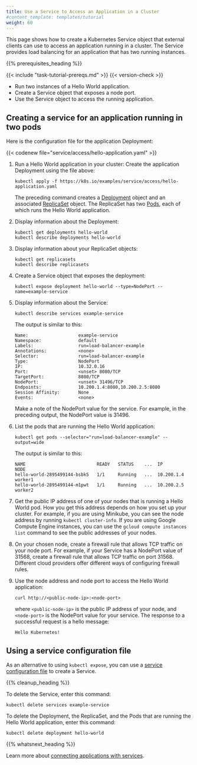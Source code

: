```yaml
---
title: Use a Service to Access an Application in a Cluster
#content_template: templates/tutorial
weight: 60
---
```


<!-- overview -->

This page shows how to create a Kubernetes Service object that external
clients can use to access an application running in a cluster. The Service
provides load balancing for an application that has two running instances.




{{% prerequisites_heading %}}

{{< include "task-tutorial-prereqs.md" >}} {{< version-check >}}




<!-- objectives -->

* Run two instances of a Hello World application.
* Create a Service object that exposes a node port.
* Use the Service object to access the running application.




<!-- lesson content -->

## Creating a service for an application running in two pods

Here is the configuration file for the application Deployment:

{{< codenew file="service/access/hello-application.yaml" >}}

1. Run a Hello World application in your cluster:
   Create the application Deployment using the file above:
   ```shell
   kubectl apply -f https://k8s.io/examples/service/access/hello-application.yaml
   ```
   The preceding command creates a
   [Deployment](/docs/concepts/workloads/controllers/deployment/)
   object and an associated
   [ReplicaSet](/docs/concepts/workloads/controllers/replicaset/)
   object. The ReplicaSet has two
   [Pods](/docs/concepts/workloads/pods/pod/),
   each of which runs the Hello World application.

1. Display information about the Deployment:
   ```shell
   kubectl get deployments hello-world
   kubectl describe deployments hello-world
   ```

1. Display information about your ReplicaSet objects:
   ```shell
   kubectl get replicasets
   kubectl describe replicasets
   ```

1. Create a Service object that exposes the deployment:
   ```shell
   kubectl expose deployment hello-world --type=NodePort --name=example-service
   ```

1. Display information about the Service:
   ```shell
   kubectl describe services example-service
   ```
   The output is similar to this:
   ```shell
   Name:                   example-service
   Namespace:              default
   Labels:                 run=load-balancer-example
   Annotations:            <none>
   Selector:               run=load-balancer-example
   Type:                   NodePort
   IP:                     10.32.0.16
   Port:                   <unset> 8080/TCP
   TargetPort:             8080/TCP
   NodePort:               <unset> 31496/TCP
   Endpoints:              10.200.1.4:8080,10.200.2.5:8080
   Session Affinity:       None
   Events:                 <none>
   ```
   Make a note of the NodePort value for the service. For example,
   in the preceding output, the NodePort value is 31496.

1. List the pods that are running the Hello World application:
   ```shell
   kubectl get pods --selector="run=load-balancer-example" --output=wide
   ```
   The output is similar to this:
   ```shell
   NAME                           READY   STATUS    ...  IP           NODE
   hello-world-2895499144-bsbk5   1/1     Running   ...  10.200.1.4   worker1
   hello-world-2895499144-m1pwt   1/1     Running   ...  10.200.2.5   worker2
   ```
1. Get the public IP address of one of your nodes that is running
   a Hello World pod. How you get this address depends on how you set
   up your cluster. For example, if you are using Minikube, you can
   see the node address by running `kubectl cluster-info`. If you are
   using Google Compute Engine instances, you can use the
   `gcloud compute instances list` command to see the public addresses of your
   nodes.

1. On your chosen node, create a firewall rule that allows TCP traffic
   on your node port. For example, if your Service has a NodePort value of
   31568, create a firewall rule that allows TCP traffic on port 31568. Different
   cloud providers offer different ways of configuring firewall rules.

1. Use the node address and node port to access the Hello World application:
   ```shell
   curl http://<public-node-ip>:<node-port>
   ```
   where `<public-node-ip>` is the public IP address of your node,
   and `<node-port>` is the NodePort value for your service. The
   response to a successful request is a hello message:
   ```shell
   Hello Kubernetes!
   ```

## Using a service configuration file

As an alternative to using `kubectl expose`, you can use a
[service configuration file](/docs/concepts/services-networking/service/)
to create a Service.




{{% cleanup_heading %}}

To delete the Service, enter this command:

    kubectl delete services example-service

To delete the Deployment, the ReplicaSet, and the Pods that are running
the Hello World application, enter this command:

    kubectl delete deployment hello-world




{{% whatsnext_heading %}}

Learn more about
[connecting applications with services](/docs/concepts/services-networking/connect-applications-service/).

